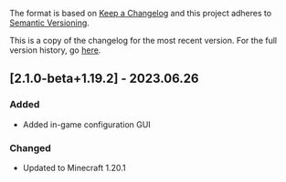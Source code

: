 The format is based on [Keep a Changelog](http://keepachangelog.com/en/1.0.0/) and this project adheres to [Semantic Versioning](http://semver.org/spec/v2.0.0.html).

This is a copy of the changelog for the most recent version. For the full version history, go [here](https://github.com/illusivesoulworks/diet/blob/1.20.x/CHANGELOG.md).

## [2.1.0-beta+1.19.2] - 2023.06.26
### Added
- Added in-game configuration GUI
### Changed
- Updated to Minecraft 1.20.1
